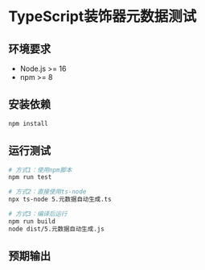 # TypeScript装饰器元数据测试

## 环境要求
- Node.js >= 16
- npm >= 8

## 安装依赖
```bash
npm install
```

## 运行测试
```bash
# 方式1：使用npm脚本
npm run test

# 方式2：直接使用ts-node
npx ts-node 5.元数据自动生成.ts

# 方式3：编译后运行
npm run build
node dist/5.元数据自动生成.js
```

## 预期输出 